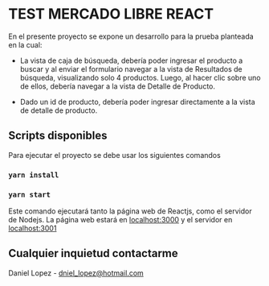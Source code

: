 # TEST MERCADO LIBRE REACT

En el presente proyecto se expone un desarrollo para la prueba planteada en la cual:

* La vista de caja de búsqueda, debería poder ingresar el producto a buscar y al enviar el formulario navegar a la vista de Resultados de búsqueda, visualizando solo 4 productos. Luego, al hacer clic sobre uno de ellos, debería navegar a la vista de Detalle de Producto.

* Dado un id de producto, debería poder ingresar directamente a la vista de detalle de producto.

## Scripts disponibles

Para ejecutar el proyecto se debe usar los siguientes comandos

### `yarn install`

### `yarn start`

Este comando ejecutará tanto la página web de Reactjs, como el servidor de Nodejs. La página web estará en [localhost:3000](http://localhost:3000/) y el servidor en [localhost:3001](http://localhost:3001/)

## Cualquier inquietud contactarme

Daniel Lopez - dniel_lopez@hotmail.com
